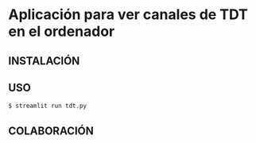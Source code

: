 # Aplicación para ver canales de TDT en el ordenador

## INSTALACIÓN


## USO
```bash
$ streamlit run tdt.py
```

## COLABORACIÓN

